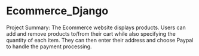 # Ecommerce_Django

Project Summary:
The Ecommerce website displays products. Users can add and remove products to/from their cart while also specifying the quantity of each item. They can then enter their address and choose Paypal to handle the payment processing.
